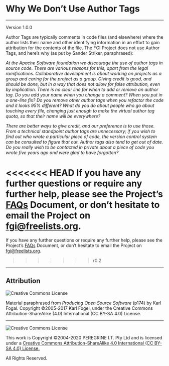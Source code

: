 # Why We Don&rsquo;t Use Author Tags

---

Version 1.0.0

Author Tags are typically comments in code files (and elsewhere) where the author lists their name and other identifying information in an effort to gain attribution for the contents of the file. The FGI Project does not use Author Tags, and here&rsquo;s why (as put by Sander Striker, paraphrased):

*At the Apache Software foundation we discourage the use of author tags in source code. There are various reasons for this, apart from the legal ramifications. Collaborative development is about working on projects as a group and caring for the project as a group. Giving credit is good, and should be done, but in a way that does not allow for false attribution, even by implication. There is no clear line for when to add or remove an author tag. Do you add your name when you change a comment? When you put in a one-line fix? Do you remove other author tags when you refactor the code and it looks 95% different? What do you do about people who go about touching every file, changing just enough to make the virtual author tag quota, so that their name will be everywhere?*

*There are better ways to give credit, and our preference is to use those. From a technical standpoint author tags are unnecessary; if you wish to find out who wrote a particular piece of code, the version control system can be consulted to figure that out. Author tags also tend to get out of date. Do you really wish to be contacted in private
about a piece of code you wrote five years ago and were glad to have forgotten?*

<<<<<<< HEAD
If you have any further questions or require any further help, please see the Project&rsquo;s [FAQs](https://github.com/Dulux-Oz/FGI/tree/master/Project_Documentation/FAQs.md) Document, or don&rsquo;t hesitate to email the Project on <fgi@freelists.org>.
=======
If you have any further questions or require any further help, please see the Project&rsquo;s [FAQs](FAQs.md) Document, or don&rsquo;t hesitate to email the Project on <fgi@freelists.org>.
>>>>>>> r0.2

---

## Attribution

![Creative Commons License](https://i.creativecommons.org/l/by-sa/4.0/88x31.png "Creative Commons License")

Material paraphrased from *Producing Open Source Software* (p174) by Karl Fogal. Copyright &copy;2005-2017 Karl Fogel, under the Creative Commons Attribution-ShareAlike (4.0) International (CC BY-SA 4.0) License.

---

![Creative Commons License](https://i.creativecommons.org/l/by-sa/4.0/88x31.png "Creative Commons License")

This work is Copyright &copy;2004-2020 PEREGRINE I.T. Pty Ltd and is licensed under a [Creative Commons Attribution-ShareAlike 4.0 International (CC BY-SA 4.0) License.](https://creativecommons.org/licenses/by-sa/4.0/)

All Rights Reserved.
